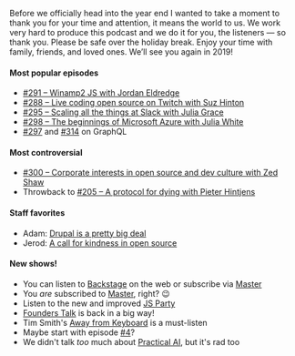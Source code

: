 Before we officially head into the year end I wanted to take a moment to thank you for your time and attention, it means the world to us. We work very hard to produce this podcast and we do it for you, the listeners — so thank you. Please be safe over the holiday break. Enjoy your time with family, friends, and loved ones. We’ll see you again in 2019!

#### Most popular episodes

- [#291 – Winamp2 JS with Jordan Eldredge](https://changelog.com/podcast/291)
- [#288 – Live coding open source on Twitch with Suz Hinton](https://changelog.com/podcast/288)
- [#295 – Scaling all the things at Slack with Julia Grace](https://changelog.com/podcast/295)
- [#298 – The beginnings of Microsoft Azure with Julia White](https://changelog.com/podcast/298)
- [#297](https://changelog.com/podcast/297) and [#314](https://changelog.com/podcast/316) on GraphQL

#### Most controversial

- [#300 – Corporate interests in open source and dev culture with Zed Shaw](https://changelog.com/podcast/300)
- Throwback to [#205 – A protocol for dying with Pieter Hintjens](https://changelog.com/podcast/205)

#### Staff favorites

- Adam: [Drupal is a pretty big deal](https://changelog.com/podcast/321)
- Jerod: [A call for kindness in open source](https://changelog.com/podcast/318)

#### New shows!

- You can listen to [Backstage](https://changelog.com/backstage) on the web or subscribe via [Master](https://changelog.com/master)
- You _are_ subscribed to [Master](https://changelog.com/master), right? 😉
- Listen to the new and improved [JS Party](https://changelog.com/jsparty)
- [Founders Talk](https://changelog.com/founderstalk) is back in a big way!
- Tim Smith's [Away from Keyboard](https://changelog.com/afk) is a must-listen
- Maybe start with episode [#4](https://changelog.com/afk/4)?
- We didn't talk _too_ much about [Practical AI](https://changelog.com/practicalai), but it's rad too
